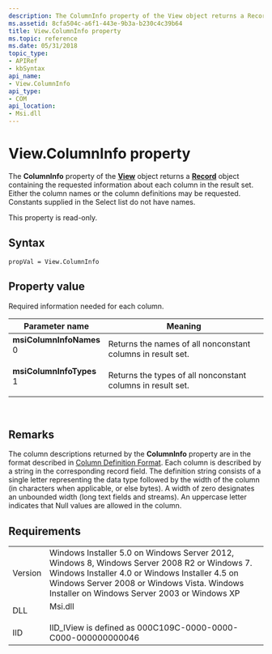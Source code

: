 ```yaml
---
description: The ColumnInfo property of the View object returns a Record object containing the requested information about each column in the result set.
ms.assetid: 8cfa504c-a6f1-443e-9b3a-b230c4c39b64
title: View.ColumnInfo property
ms.topic: reference
ms.date: 05/31/2018
topic_type: 
- APIRef
- kbSyntax
api_name: 
- View.ColumnInfo
api_type: 
- COM
api_location: 
- Msi.dll
---
```


# View.ColumnInfo property

The **ColumnInfo** property of the [**View**](view-object.md) object returns a [**Record**](record-object.md) object containing the requested information about each column in the result set. Either the column names or the column definitions may be requested. Constants supplied in the Select list do not have names.

This property is read-only.

## Syntax


```JScript
propVal = View.ColumnInfo
```



## Property value

Required information needed for each column.



| Parameter name                                                                                                                                                                                                                                                          | Meaning                                                                |
|-------------------------------------------------------------------------------------------------------------------------------------------------------------------------------------------------------------------------------------------------------------------------|------------------------------------------------------------------------|
| <span id="msiColumnInfoNames"></span><span id="msicolumninfonames"></span><span id="MSICOLUMNINFONAMES"></span><dl> <dt>**msiColumnInfoNames**</dt> <dt>0</dt> </dl> | Returns the names of all nonconstant columns in result set.<br/> |
| <span id="msiColumnInfoTypes"></span><span id="msicolumninfotypes"></span><span id="MSICOLUMNINFOTYPES"></span><dl> <dt>**msiColumnInfoTypes**</dt> <dt>1</dt> </dl> | Returns the types of all nonconstant columns in result set.<br/> |



 

## Remarks

The column descriptions returned by the **ColumnInfo** property are in the format described in [Column Definition Format](column-definition-format.md). Each column is described by a string in the corresponding record field. The definition string consists of a single letter representing the data type followed by the width of the column (in characters when applicable, or else bytes). A width of zero designates an unbounded width (long text fields and streams). An uppercase letter indicates that Null values are allowed in the column.

## Requirements



|                    |                                                                                                                                                                                                                                                         |
|--------------------|---------------------------------------------------------------------------------------------------------------------------------------------------------------------------------------------------------------------------------------------------------|
| Version<br/> | Windows Installer 5.0 on Windows Server 2012, Windows 8, Windows Server 2008 R2 or Windows 7. Windows Installer 4.0 or Windows Installer 4.5 on Windows Server 2008 or Windows Vista. Windows Installer on Windows Server 2003 or Windows XP<br/> |
| DLL<br/>     | <dl> <dt>Msi.dll</dt> </dl>                                                                                                                                                                      |
| IID<br/>     | IID\_IView is defined as 000C109C-0000-0000-C000-000000000046<br/>                                                                                                                                                                                |



 

 




